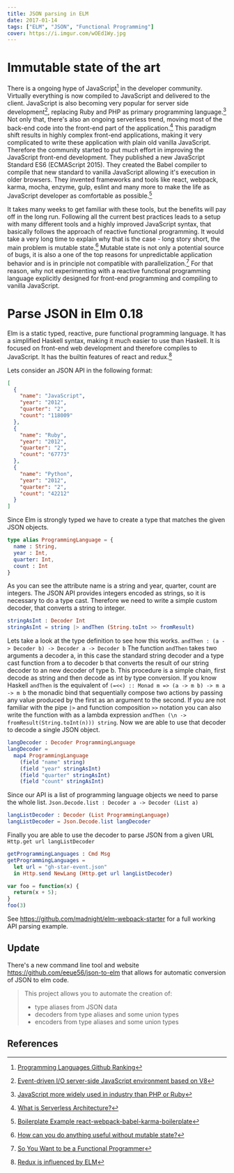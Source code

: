 ```yaml
---
title: JSON parsing in ELM
date: 2017-01-14
tags: ["ELM", "JSON", "Functional Programming"]
cover: https://i.imgur.com/wOEd1Wy.jpg
---
```


# Immutable state of the art
There is a ongoing hype of JavaScript[^1] in the developer community. Virtually everything is now compiled to JavaScript and delivered to the client. JavaScript is also becoming very popular for server side development[^2], replacing Ruby and PHP as primary programming language.[^9] Not only that, there's also an ongoing serverless trend, moving most of the back-end code into the front-end part of the application.[^3] This paradigm shift results in highly complex front-end applications, making it very complicated to write these application with plain old vanilla JavaScript. Therefore the community started to put much effort in improving the JavaScript front-end development. They published a new JavaScript Standard ES6 (ECMAScript 2015). They created the Babel compiler to compile that new standard to vanilla JavaScript allowing it's execution in older browsers. They invented frameworks and tools like react, webpack, karma, mocha, enzyme, gulp, eslint and many more to make the life as JavaScript developer as comfortable as possible.[^5]


It takes many weeks to get familiar with these tools, but the benefits will pay off in the long run. Following all the current best practices leads to a setup with many different tools and a highly improved JavaScript syntax, that basically follows the approach of reactive functional programming. It would take a very long time to explain why that is the case - long story short, the main problem is mutable state.[^8] Mutable state is not only a potential source of bugs, it is also a one of the top reasons for unpredictable application behavior and is in principle not compatible with parallelization.[^6] For that reason, why not experimenting with a reactive functional programming language explicitly designed for front-end programming and compiling to vanilla JavaScript.

# Parse JSON in Elm 0.18
Elm is a static typed, reactive, pure functional programming language. It has a simplified Haskell syntax, making it much easier to use than Haskell. It is focused on front-end web development and therefore compiles to JavaScript. It has the builtin features of react and redux.[^7]

Lets consider an JSON API in the following format:

```Json
[
  {
    "name": "JavaScript",
    "year": "2012",
    "quarter": "2",
    "count": "118009"
  },
  {
    "name": "Ruby",
    "year": "2012",
    "quarter": "2",
    "count": "67773"
  },
  {
    "name": "Python",
    "year": "2012",
    "quarter": "2",
    "count": "42212"
  }
]
```
Since Elm is strongly typed we have to create a type that matches the given JSON objects.
```elm
type alias ProgrammingLanguage = {
  name : String,
  year : Int,
  quarter: Int,
  count : Int
}
```
As you can see the attribute name is a string and year, quarter, count are integers. The JSON API provides integers encoded as strings, so it is necessary to do a type cast. Therefore we need to write a simple custom decoder, that converts a string to integer.

```elm
stringAsInt : Decoder Int
stringAsInt = string |> andThen (String.toInt >> fromResult)
```
Lets take a look at the type definition to see how this works.
`andThen : (a -> Decoder b) -> Decoder a -> Decoder b`
The function `andThen` takes two arguments a decoder a, in this case the standard string decoder and a type cast function from a to decoder b that converts the result of our string decoder to an new decoder of type b. This procedure is a simple chain, first decode as string and then decode as int by type conversion. If you know Haskell `andThen` is the equivalent of `(=<<) :: Monad m => (a -> m b) -> m a -> m b` the monadic bind that sequentially compose two actions by passing any value produced by the first as an argument to the second. If you are not familiar with the pipe `|>` and function composition `>>` notation you can also write the function with as a lambda expression `andThen (\n -> fromResult(String.toInt(n))) string`. Now we are able to use that decoder to decode a single JSON object.
```elm
langDecoder : Decoder ProgrammingLanguage
langDecoder =
  map4 ProgrammingLanguage
    (field "name" string)
    (field "year" stringAsInt)
    (field "quarter" stringAsInt)
    (field "count" stringAsInt)
```
Since our API is a list of programming language objects we need to parse the whole list. `Json.Decode.list : Decoder a -> Decoder (List a)`
```elm
langListDecoder : Decoder (List ProgrammingLanguage)
langListDecoder = Json.Decode.list langDecoder
```
Finally you are able to use the decoder to parse JSON from a given URL `Http.get url langListDecoder`
```elm
getProgrammingLanguages : Cmd Msg
getProgrammingLanguages =
  let url = "gh-star-event.json"
  in Http.send NewLang (Http.get url langListDecoder)
```
```javascript
var foo = function(x) {
  return(x + 5);
}
foo(3)
```
See https://github.com/madnight/elm-webpack-starter for a full working API parsing example.

## Update 

There's a new command line tool and website https://github.com/eeue56/json-to-elm that allows for automatic conversion of JSON to elm code.

> This project allows you to automate the creation of:
>
> * type aliases from JSON data
> * decoders from type aliases and some union types
> * encoders from type aliases and some union types


## References
[^1]: [Programming Languages Github Ranking](https://madnight.github.io/githut)
[^2]: [Event-driven I/O server-side JavaScript environment based on V8](https://en.wikipedia.org/wiki/Node.js)
[^3]: [What is Serverless Architecture?](https://medium.com/@PaulDJohnston/what-is-serverless-architecture-43b9ea4babca#.5adec3yz0)
[^4]: [Destructuring: What, Why and How - Part 1 of ES6 JavaScript Features]( https://www.youtube.com/watch?v=PB_d3uBkQPs)
[^5]: [Boilerplate Example react-webpack-babel-karma-boilerplate](https://github.com/madnight/react-webpack-babel-karma-boilerplate)
[^6]: [So You Want to be a Functional Programmer]( https://medium.com/@cscalfani/so-you-want-to-be-a-functional-programmer-part-1-1f15e387e536#.wu667z5wl)
[^7]: [Redux is influenced by ELM](https://github.com/reactjs/redux#Influences)
[^8]: [How can you do anything useful without mutable state?]( http://stackoverflow.com/questions/1020653/how-can-you-do-anything-useful-without-mutable-state)
[^9]: [JavaScript more widely used in industry than PHP or Ruby](http://www.tiobe.com/tiobe-index/)
